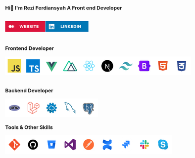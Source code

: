 
### Hi👋 I'm Rezi Ferdiansyah A Front end Developer
<br>
<div style="display:flex">
  <a href="https://portofolio-rezi-ferdiansyah.vercel.app/"> <img src="assets/WEBSITE.svg" alt="" height="35px" width="auto"></a>
  <a href="https://www.linkedin.com/in/rezi-ferdiansyah-b25327207"> <img src="assets/LINKEDIN.svg" alt="" height="35px" width="auto"></a>
</div>
<br>

### Frontend Developer
<div style="display:flex">
  <img alt="" height="60px" width="60px"   src="assets/tech/frontend/JavaScript.svg"/>
  <img alt="" height="60px" width="60px"   src="assets/tech/frontend/TypeScript.svg"/>
  <img alt="" height="60px" width="60px"   src="assets/tech/frontend/Vue.js.svg"/>
  <img alt="" height="60px" width="60px"   src="assets/tech/frontend/NuxtJS.svg"/>
  <img alt="" height="60px" width="60px"   src="assets/tech/frontend/React.svg"/>
  <img alt="" height="60px" width="60px"   src="assets/tech/frontend/Next.js.svg"/>
  <img alt="" height="60px" width="60px"   src="assets/tech/frontend/TailwindCSS.svg"/>
  <img alt="" height="60px" width="60px"   src="assets/tech/frontend/Bootstrap.svg"/>
  <img alt="" height="60px" width="60px"   src="assets/tech/frontend/HTML.svg"/>
  <img alt="" height="60px" width="60px"   src="assets/tech/frontend/CSS.svg"/>
</div>
<br>

### Backend Developer
<div style="display:flex">
  <img alt="" height="60px" width="60px"  src="assets/tech/backend/PHP.svg" />
  <img alt="" height="60px" width="60px"  src="assets/tech/backend/Laravel.svg" />
  <img alt="" height="60px" width="60px"  src="assets/tech/backend/RestAPI.svg" />
  <img alt="" height="60px" width="60px"  src="assets/tech/backend/MySQL.svg" />
  <img alt="" height="60px" width="60px"  src="assets/tech/backend/PostgreSQL.svg" />
</div>


### Tools & Other Skills
<div style="display:flex">
  <img alt="" height="60px" width="60px"  src="assets/tech/tools/Git.svg" />
  <img alt="" height="60px" width="60px"  src="assets/tech/tools/Github.svg" />
  <img alt="" height="60px" width="60px"  src="assets/tech/tools/Bitbucket.svg" />
  <img alt="" height="60px" width="60px"  src="assets/tech/tools/VisualStudio.svg" />
  <img alt="" height="60px" width="60px"  src="assets/tech/tools/Postman.svg" />
  <img alt="" height="60px" width="60px"  src="assets/tech/tools/Confluence.svg" />
  <img alt="" height="60px" width="60px"  src="assets/tech/tools/Jira.svg" />
  <img alt="" height="60px" width="60px"  src="assets/tech/tools/Slack.svg" />
  <img alt="" height="60px" width="60px"  src="assets/tech/tools/Skype.svg" />
</div>










